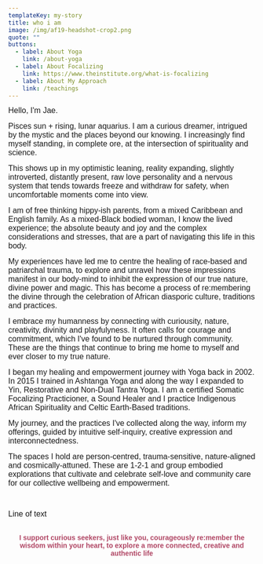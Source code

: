 ```yaml
---
templateKey: my-story
title: who i am
image: /img/af19-headshot-crop2.png
quote: ""
buttons:
  - label: About Yoga
    link: /about-yoga
  - label: About Focalizing
    link: https://www.theinstitute.org/what-is-focalizing
  - label: About My Approach
    link: /teachings
---
```

<p style="text-align: left;"><span style="font-family: 'trebuchet ms', geneva, sans-serif; font-size: 12pt;">Hello, I'm Jae. </span></p>
<p style="text-align: left;"><span style="font-family: 'trebuchet ms', geneva, sans-serif; font-size: 12pt;">Pisces sun + rising, lunar aquarius. I am a curious dreamer, intrigued by the mystic and the places beyond our knowing. I increasingly find myself standing, in complete ore, at the intersection of spirituality and science.</span></p>
<p style="text-align: left;"><span style="font-size: 12pt; font-family: 'trebuchet ms', geneva, sans-serif;">This shows up in my optimistic leaning, reality expanding, slightly introverted, distantly present, raw love personality and a nervous system that tends towards freeze and withdraw for safety, when uncomfortable moments come into view.</span></p>
<p style="text-align: left;"><span style="font-family: 'trebuchet ms', geneva, sans-serif; font-size: 12pt;">I am of free thinking hippy-ish parents, from a mixed Caribbean and English family. As a mixed-Black bodied woman, I know the lived experience; the absolute beauty and joy and the complex considerations and stresses, that are a part of navigating this life in this body.&nbsp;</span></p>
<p style="text-align: left;"><span style="font-family: 'trebuchet ms', geneva, sans-serif; font-size: 12pt;">My experiences have led me to centre the healing of race-based and patriarchal trauma, to explore and unravel how these impressions manifest in our body-mind to inhibit the expression of our true nature, divine power and magic. This has become a process of re:membering the divine through the celebration of African diasporic culture, traditions and practices.</span></p>
<p style="text-align: left;"><span style="font-family: 'trebuchet ms', geneva, sans-serif; font-size: 12pt;">I embrace my humanness by connecting with curiousity, nature, creativity, divinity and playfulyness. It often calls for courage and commitment, which I've found to be nurtured through community. These are the things that continue to bring me home to myself and ever closer to my true nature.</span></p>
<p style="text-align: left;"><span style="font-family: 'trebuchet ms', geneva, sans-serif; font-size: 12pt;">I began my healing and empowerment journey with Yoga back in 2002. In 2015 I trained in Ashtanga Yoga and along the way I expanded to Yin, Restorative and Non-Dual Tantra Yoga. I am a certified Somatic Focalizing Practicioner, a Sound Healer and I practice Indigenous African Spirituality and Celtic Earth-Based traditions.</span></p>
<p style="text-align: left;"><span style="font-family: 'trebuchet ms', geneva, sans-serif; font-size: 12pt;">My journey, and the practices I've collected along the way, inform my offerings, guided by intuitive self-inquiry, creative expression and interconnectedness.</span></p>
<p style="text-align: left;"><span style="font-family: 'trebuchet ms', geneva, sans-serif; font-size: 12pt;">The spaces I hold are person-centred, trauma-sensitive, nature-aligned and cosmically-attuned. These are 1-2-1 and group embodied explorations that cultivate and celebrate self-love and community care for our collective wellbeing and empowerment.</span></p>
<p style="text-align: left;">&nbsp;</p>
<p style="text-align: left;"><span style="font-family: 'trebuchet ms', geneva, sans-serif; font-size: 12pt;">Line of text</span></p>
<p style="text-align: center;"><br><span style="font-family: 'trebuchet ms', geneva, sans-serif;"><strong><span style="color: rgb(176, 70, 100);">I support curious seekers, just like you, courageously re:member the wisdom within your heart, to explore a more connected, creative and authentic life</span></strong></span></p>